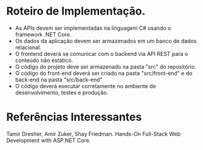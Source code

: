 # Roteiro de Implementação.
* As APIs devem ser implementadas na linguagem C# usando o framework .NET Core.
* Os dados da aplicação devem ser armazenados em um banco de dados relacional.
* O frontend deverá se comunicar com o backend via API REST para o conteúdo não estático.
* O código do projeto deve ser armazenado na pasta "src" do repositório.
* O código do front-end deverá ser criado na pasta "src/front-end" e do back-end na pasta "src/back-end"
* O código deverá executar corretamente no ambiente de desenvolvimento, testes e produção.

# Referências Interessantes
 Tamir Dresher, Amir Zuker, Shay Friedman. Hands-On Full-Stack Web Development with ASP.NET Core. 
